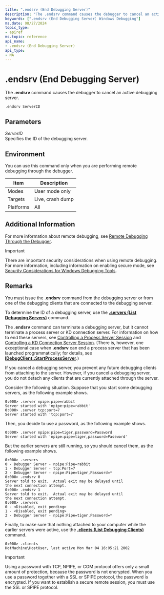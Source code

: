 ```yaml
---
title: ".endsrv (End Debugging Server)"
description: "The .endsrv command causes the debugger to cancel an active debugging server."
keywords: [".endsrv (End Debugging Server) Windows Debugging"]
ms.date: 08/27/2024
topic_type:
- apiref
ms.topic: reference
api_name:
- .endsrv (End Debugging Server)
api_type:
- NA
---
```


# .endsrv (End Debugging Server)


The **.endsrv** command causes the debugger to cancel an active debugging server.

```dbgcmd
.endsrv ServerID 
```

## Parameters

<span id="_______ServerID______"></span><span id="_______serverid______"></span><span id="_______SERVERID______"></span> *ServerID*   
Specifies the ID of the debugging server.

## Environment

You can use this command only when you are performing remote debugging through the debugger.

|  Item    | Description          |
|----------|----------------------|
|Modes     | User mode only |
|Targets   | Live, crash dump |
|Platforms | All |


## Additional Information

For more information about remote debugging, see [Remote Debugging Through the Debugger](../debugger/remote-debugging-through-the-debugger.md).

> [!IMPORTANT]
> There are important security considerations when using remote debugging. For more information, including information on enabling secure mode, see [Security Considerations for Windows Debugging Tools](../debugger/security-considerations.md).

## Remarks

You must issue the **.endsrv** command from the debugging server or from one of the debugging clients that are connected to the debugging server.

To determine the ID of a debugging server, use the [**.servers (List Debugging Servers)**](-servers--list-debugging-servers-.md) command.

The **.endsrv** command can terminate a debugging server, but it cannot terminate a process server or KD connection server. For information on how to end these servers, see [Controlling a Process Server Session](../debugger/controlling-a-process-server-session.md) and [Controlling a KD Connection Server Session](../debugger/controlling-a-kd-connection-server-session.md). (There is, however, one exceptional case when **.endsrv** can end a process server that has been launched programmatically; for details, see [**IDebugClient::StartProcessServer**](/windows-hardware/drivers/ddi/dbgeng/nf-dbgeng-idebugclient5-startprocessserver).)

If you cancel a debugging server, you prevent any future debugging clients from attaching to the server. However, if you cancel a debugging server, you do not detach any clients that are currently attached through the server.

Consider the following situation. Suppose that you start some debugging servers, as the following example shows.

```dbgcmd
0:000> .server npipe:pipe=rabbit
Server started with 'npipe:pipe=rabbit'
0:000> .server tcp:port=7
Server started with 'tcp:port=7'
```

Then, you decide to use a password, as the following example shows.

```dbgcmd
0:000> .server npipe:pipe=tiger,password=Password
Server started with 'npipe:pipe=tiger,password=Password'
```

But the earlier servers are still running, so you should cancel them, as the following example shows.

```dbgcmd
0:000> .servers
0 - Debugger Server - npipe:Pipe=rabbit
1 - Debugger Server - tcp:Port=7
2 - Debugger Server - npipe:Pipe=tiger,Password=*
0:000> .endsrv 0
Server told to exit.  Actual exit may be delayed until
the next connection attempt.
0:000> .endsrv 1
Server told to exit.  Actual exit may be delayed until
the next connection attempt.
0:000> .servers
0 - <Disabled, exit pending>
1 - <Disabled, exit pending>
2 - Debugger Server - npipe:Pipe=tiger,Password=*
```

Finally, to make sure that nothing attached to your computer while the earlier servers were active, use the [**.clients (List Debugging Clients)**](-clients--list-debugging-clients-.md) command.

```dbgcmd
0:000> .clients
HotMachine\HostUser, last active Mon Mar 04 16:05:21 2002
```

> [!IMPORTANT]
> Using a password with TCP, NPIPE, or COM protocol offers only a small amount of protection, because the password is not encrypted. When you use a password together with a SSL or SPIPE protocol, the password is encrypted. If you want to establish a secure remote session, you must use the SSL or SPIPE protocol.
